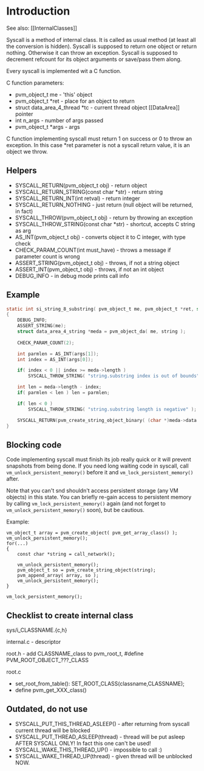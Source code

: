 # Introduction #

See also: [[InternalClasses]]

Syscall is a method of internal class. It is called as usual method (at least all the conversion is hidden). 
Syscall is supposed to return one object or return nothing. Otherwise it can throw an exception.
Syscall is supposed to decrement refcount for its object arguments or save/pass them along.

Every syscall is implemented wit a C function.

C function parameters: 
* pvm_object_t me - 'this' object
* pvm_object_t *ret - place for an object to return
* struct data_area_4_thread *tc - current thread object [[DataArea]] pointer
* int n_args - number of args passed
* pvm_object_t *args - args

C function implementing syscall must return 1 on success or 0 to throw an exception. In this case *ret parameter
is not a syscall return value, it is an object we throw.

## Helpers ##

  * SYSCALL\_RETURN(pvm_object_t obj) - return object
  * SYSCALL\_RETURN\_STRING(const char *str) - return string
  * SYSCALL\_RETURN\_INT(int retval) - return integer
  * SYSCALL\_RETURN\_NOTHING - just return (null object will be returned, in fact)
  * SYSCALL\_THROW(pvm_object_t obj) - return by throwing an exception
  * SYSCALL\_THROW\_STRING(const char *str) - shortcut, accepts C string as arg
  * AS\_INT(pvm_object_t obj) - converts object it to C integer, with type check
  * CHECK\_PARAM\_COUNT(int must\_have) - throws a message if parameter count is wrong
  * ASSERT\_STRING(pvm_object_t obj) - throws, if not a string object
  * ASSERT\_INT(pvm_object_t obj) - throws, if not an int object
  * DEBUG\_INFO - in debug mode prints call info

## Example ##

```c
static int si_string_8_substring( pvm_object_t me, pvm_object_t *ret, struct data_area_4_thread *tc, int n_args, pvm_object_t *args )
{
    DEBUG_INFO;
    ASSERT_STRING(me);
    struct data_area_4_string *meda = pvm_object_da( me, string );
    
    CHECK_PARAM_COUNT(2);

    int parmlen = AS_INT(args[1]);
    int index = AS_INT(args[0]);

    if( index < 0 || index >= meda->length )
        SYSCALL_THROW_STRING( "string.substring index is out of bounds" );

    int len = meda->length - index;
    if( parmlen < len ) len = parmlen;

    if( len < 0 )
        SYSCALL_THROW_STRING( "string.substring length is negative" );

    SYSCALL_RETURN(pvm_create_string_object_binary( (char *)meda->data + index, len ));
}
```

## Blocking code ##

Code implementing syscall must finish its job really quick or it will prevent snapshots from being done. If you need
long waiting code in syscall, call ```vm_unlock_persistent_memory()``` before it and ```vm_lock_persistent_memory()``` after.

Note that you can't snd shouldn't access persistent storage (any VM objects) in this state. You can briefly
re-gain access to persistent memory by calling ```vm_lock_persistent_memory()``` again (and not forget to ```vm_unlock_persistent_memory()``` soon), but be cautious.

Example:
```
vm_object_t array = pvm_create_object( pvm_get_array_class() );
vm_unlock_persistent_memory();
for(...)
{
    const char *string = call_network();

    vm_unlock_persistent_memory();
    pvm_object_t so = pvm_create_string_object(string);
    pvm_append_array( array, so );
    vm_unlock_persistent_memory();
}

vm_lock_persistent_memory();
```

## Checklist to create internal class

sys/i_CLASSNAME.{c,h}

internal.c - descriptor

root.h - add CLASSNAME_class to pvm_root_t, #define PVM_ROOT_OBJECT_???_CLASS <next num>

root.c 

 - set_root_from_table():     SET_ROOT_CLASS(classname,CLASSNAME);
 - define pvm_get_XXX_class()


## Outdated, do not use ##

  * SYSCALL\_PUT\_THIS\_THREAD\_ASLEEP() - after returning from syscall current thread will be blocked
  * SYSCALL\_PUT\_THREAD\_ASLEEP(thread) - thread will be put asleep AFTER SYSCALL ONLY! In fact this one can't be used!
  * SYSCALL\_WAKE\_THIS\_THREAD\_UP() - impossible to call :)
  * SYSCALL\_WAKE\_THREAD\_UP(thread) - given thread will be unblocked NOW.

